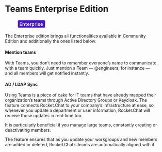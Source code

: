 # Teams Enterprise Edition

<figure><img src="../../../../.gitbook/assets/2021-06-10_22-31-38 (3) (3) (3) (3) (3) (3) (3) (3) (3) (2) (3) (1) (1) (1) (1) (2) (1) (1) (1) (1) (1) (44).jpg" alt=""><figcaption></figcaption></figure>

The Enterprise edition brings all functionalities available in Community Edition and additionally the ones listed below:

#### Mention teams

With Teams, you don’t need to remember everyone’s name to communicate with a team quickly. Just mention a Team — @engineers, for instance — and all members will get notified instantly.

#### AD / LDAP Sync

Using Teams is a piece of cake for IT teams that have already mapped their organization’s teams through Active Directory Groups or Keycloak. The feature connects Rocket.Chat to your company’s infrastructure at ease, so whenever you update a department or user information, Rocket.Chat will receive those updates in real-time too.

It is particularly beneficial if you manage large teams, constantly creating or deactivating members.

The feature ensures that as you update your workgroups and new members are added or deleted, Rocket.Chat’s teams are automatically aligned with it.
